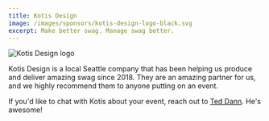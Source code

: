 ```yaml
---
title: Kotis Design
image: /images/sponsors/kotis-design-logo-black.svg
excerpt: Make better swag. Manage swag better.
---
```

![Kotis Design logo](/images/sponsors/kotis-design-logo-black.svg)

Kotis Design is a local Seattle company that has been helping us produce and deliver amazing swag since 2018. They are an amazing partner for us, and we highly recommend them to anyone putting on an event.

If you'd like to chat with Kotis about your event, reach out to <a href="mailto:ted.dann@kotisdesign.com?subject=CascadiaJS%20Referral">Ted Dann</a>. He's awesome!